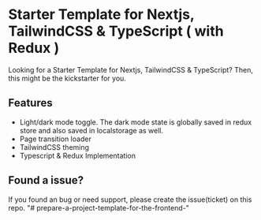 
# Starter Template for Nextjs, TailwindCSS & TypeScript ( with Redux )
Looking for a Starter Template for Nextjs, TailwindCSS & TypeScript? Then, this might be the kickstarter for you.


  
## Features

- Light/dark mode toggle. The dark mode state is globally saved in redux store and also saved in localstorage as well.
- Page transition loader
- TailwindCSS theming
- Typescript & Redux Implementation

  
## Found a issue?

If you found an bug or need support, please create the issue(ticket) on this repo.
"# prepare-a-project-template-for-the-frontend-" 
